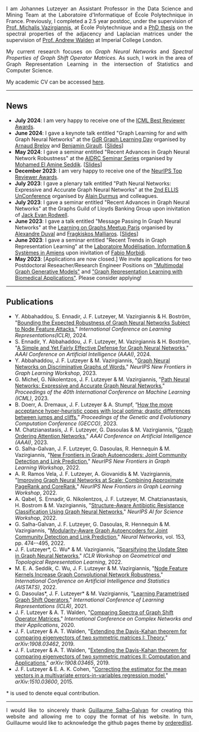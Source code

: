 <p style="text-align:justify">I am Johannes Lutzeyer an Assistant Professor in the Data Science and Mining Team at the Laboratoire d'Informatique of École Polytechnique in France. Previously, I completed a 2.5 year postdoc, under the supervision of <a href="https://scholar.google.fr/citations?user=aWGJYcMAAAAJ&hl=en" target="_blank">Prof. Michalis Vazirgiannis</a>, at École Polytechnique and a <a href="https://spiral.imperial.ac.uk/bitstream/10044/1/82477/1/Lutzeyer-J-2020-PhD-Thesis.pdf" target="_blank">PhD thesis</a> on the spectral properties of the adjacency and Laplacian matrices under the supervision of <a href="https://scholar.google.com/citations?user=6MrDZy8AAAAJ&hl=en" target="_blank"> Prof. Andrew Walden</a> at Imperial College London.
</p>

  
<p style="text-align:justify">
My current research focuses on <em>Graph Neural Networks</em> and <em>Spectral Properties of Graph Shift Operator Matrices.</em> As such, I work in the area of Graph Representation Learning in the intersection of Statistics and Computer Science. 
</p>


My academic CV can be accessed <a href="https://johanneslutzeyer.com/doc/JohannesLutzeyer_AcademicCV.pdf" target="_blank"> here</a>.


--- 

## News
- **July 2024**: I am very happy to receive one of the <a href="https://x.com/icmlconf/status/1815647580577059312" target=" blank">ICML Best Reviewer Awards</a>.
- **June 2024**: I gave a keynote talk entitled "Graph Learning for and with Graph Neural Networks" at the <a href="http://intranet.gdr-isis.fr/index.php?page=reunion&idreunion=523" target="_blank">GdR Graph Learning Day</a> organised by <a href="https://abreloy.github.io/" target="_blank">Arnaud Breloy</a> and <a href="https://www.benjamin-girault.com/" target="_blank">Benjamin Girault</a>. [<a href="https://johanneslutzeyer.com/doc/2024-06-06_JohannesLutzeyer_GraphLearningForAndWithGraphNeuralNetworks_Handout.pdf" target=" blank">Slides</a>]
- **May 2024**: I gave a seminar entitled "Recent Advances in Graph Neural Network Robustness" at the <a href="https://www.tii.ae/seminar/aidrc-seminar-series-dr-johannes-lutzeyer" target="_blank">AIDRC Seminar Series</a> organised by <a href="https://melaseddik.github.io/" target="_blank">Mohamed El Amine Seddik</a>. [<a href="https://johanneslutzeyer.com/doc/2024-05-15_JohannesLutzeyer_RecentAdvancesInGraphNeuralNetworkRobustness.pdf" target=" blank">Slides</a>]
- **December 2023**: I am very happy to receive one of the <a href="https://neurips.cc/Conferences/2023/ProgramCommittee#top-reivewers" target=" blank">NeurIPS Top Reviewer Awards</a>.
- **July 2023**: I gave a plenary talk entitled "Path Neural Networks: Expressive and Accurate Graph Neural Networks" at the <a href="https://ellisunconference2023.github.io/" target="_blank">2nd ELLIS UnConference</a> organised by <a href="http://alain.perso.math.cnrs.fr/index.html" target="_blank">Alain Durmus</a> and colleagues.
- **July 2023**: I gave a seminar entitled "Recent Advances in Graph Neural Networks" at the Graphs Guild of Lloyds Banking Group upon inivitation of <a href="https://www.linkedin.com/in/jack-rodwell-a0a58612b/?originalSubdomain=uk" target="_blank">Jack Evan Rodwell</a>.
- **June 2023**: I gave a talk entitled "Message Passing In Graph Neural Networks" at the <a href="https://sites.google.com/view/learning-on-graph-paris-meetup/home" target="_blank">Learning on Graphs Meetup Paris</a> organised by <a href="https://alexduvalinho.github.io/" target="_blank">Alexandre Duval</a> and <a href="https://fragkiskos.me/" target="_blank">Fragkiskos Malliaros</a>. [<a href="https://t.co/P1EJzQntnq" target="_blank">Slides</a>]
- **June 2023**: I gave a seminar entitled "Recent Trends in Graph Representation Learning" at the <a href="https://www.mis.u-picardie.fr/" target="_blank">Laboratoire Modélisation, Information & Systèmes in Amiens</a> upon inivitation of <a href="https://home.mis.u-picardie.fr/~fabio/Index.html" target="_blank">Fabio Morbidi</a>.
- **May 2023**: [Applications are now closed.] We invite applications for two Postdoctoral Reseacher/Research Engineer Positions on <a href="http://www.lix.polytechnique.fr/dascim/wp-content/uploads/PositionInMultimodalGraphGenerativeModels.pdf" target="_blank">"Multimodal Graph Generative Models"</a> and <a href="http://www.lix.polytechnique.fr/dascim/wp-content/uploads/PositionInGraphRepresentationLearningWithBiomedicalApplications.pdf" target="_blank">"Graph Representation Learning with Biomedical Applications"</a>. Please consider applying!

---

## Publications
- Y. Abbahaddou, S. Ennadir, J. F. Lutzeyer, M. Vazirgiannis & H. Boström, "<a href="https://arxiv.org/pdf/2404.17947" target="_blank">Bounding the Expected Robustness of Graph Neural Networks Subject to Node Feature Attacks</a>," *International Conference on Learning Representations(ICLR)*, 2024.
- S. Ennadir, Y. Abbahaddou, J. F. Lutzeyer, M. Vazirgiannis & H. Boström, "<a href="https://arxiv.org/pdf/2402.13987" target="_blank">A Simple and Yet Fairly Effective Defense for Graph Neural Networks</a>," *AAAI Conference on Artificial Intelligence (AAAI)*, 2024.
- Y. Abbahaddou, J. F. Lutzeyer & M. Vazirgiannis, "<a href="https://openreview.net/pdf?id=60fJkjHV0r" target="_blank">Graph Neural Networks on Discriminative Graphs of Words</a>," *NeurIPS New Frontiers in Graph Learning Workshop*, 2023.
- G. Michel, G. Nikolentzos, J. F. Lutzeyer & M. Vazirgiannis, "<a href="https://arxiv.org/pdf/2306.05955.pdf" target="_blank">Path Neural Networks: Expressive and Accurate Graph Neural Networks</a>," *Proceedings of the 40th International Conference on Machine Learning (ICML)*, 2023.
- B. Doerr, A. Dremaux, J. F. Lutzeyer & A. Stumpf, “<a href="https://arxiv.org/pdf/2304.10414.pdf" target="_blank">How the move acceptance hyper-heuristic copes with local optima: drastic differences between jumps and cliffs</a>,” *Proceedings of the Genetic and Evolutionary Computation Conference (GECCO)*, 2023.
- M. Chatzianastasis, J. F. Lutzeyer, G. Dasoulas & M. Vazirgiannis, "<a href="https://arxiv.org/pdf/2204.05351.pdf" target="_blank">Graph Ordering Attention Networks</a>," *AAAI Conference on Artificial Intelligence (AAAI)*, 2023.
-  G. Salha-Galvan, J. F. Lutzeyer, G. Dasoulas, R. Hennequin & M. Vazirgiannis, "<a href="https://arxiv.org/pdf/2211.08972.pdf" target="_blank">New Frontiers in Graph Autoencoders: Joint Community Detection and Link Prediction</a>," *NeurIPS New Frontiers in Graph Learning Workshop*, 2022.
- A. R. Ramos Vela, J. F. Lutzeyer, A. Giovanidis & M. Vazirgiannis, "<a href="https://arxiv.org/pdf/2211.04248.pdf" target="_blank">Improving Graph Neural Networks at Scale: Combining Approximate PageRank and CoreRank</a>," *NeurIPS New Frontiers in Graph Learning Workshop*, 2022.
- A. Qabel, S. Ennadir, G. Nikolentzos, J. F. Lutzeyer, M. Chatzianastasis, H. Bostrom & M. Vazirgiannis, "<a href="https://www.biorxiv.org/content/10.1101/2022.10.06.511103v1.full.pdf" target="_blank">Structure-Aware Antibiotic Resistance Classification Using Graph Neural Networks</a>," *NeurIPS AI for Science Workshop*,  2022.
- G. Salha-Galvan, J. F. Lutzeyer, G. Dasoulas, R. Hennequin & M. Vazirgiannis, "<a href="https://arxiv.org/pdf/2202.00961.pdf" target="_blank">Modularity-Aware Graph Autoencoders for Joint Community Detection and Link Prediction</a>," *Neural Networks*, vol. 153, pp. 474--495, 2022.
- J. F. Lutzeyer\*, C. Wu\* & M. Vazirgiannis, "<a href="https://arxiv.org/pdf/2109.00909.pdf" target="_blank">Sparsifying the Update Step in Graph Neural Networks</a>," *ICLR Workshop on Geometrical and Topological Representation Learning*, 2022. 
- M. E. A. Seddik, C. Wu, J. F. Lutzeyer & M. Vazirgiannis, "<a href="https://arxiv.org/pdf/2109.01785.pdf" target="_blank">Node Feature Kernels Increase Graph Convolutional Network Robustness</a>," *International Conference on Artificial Intelligence and Statistics (AISTATS)*, 2022.
- G. Dasoulas\*, J. F. Lutzeyer\* & M. Vazirgiannis, "<a href="https://arxiv.org/pdf/2101.10050.pdf" target="_blank">Learning Parametrised Graph Shift Operators</a>," *International Conference of Learning Representations (ICLR)*, 2021. 
- J. F. Lutzeyer & A. T. Walden, "<a href="https://spiral.imperial.ac.uk/bitstream/10044/1/82477/1/Lutzeyer-J-2020-PhD-Thesis.pdf#page=69" target="_blank">Comparing Spectra of Graph Shift Operator Matrices</a>," *International Conference on Complex Networks and their Applications*, 2020.
- J. F. Lutzeyer & A. T. Walden, "<a href="https://arxiv.org/pdf/1908.03462.pdf" target="_blank">Extending the Davis-Kahan theorem for comparing eigenvectors of two symmetric matrices I: Theory</a>," *arXiv:1908.03462*, 2019.
- J. F. Lutzeyer & A. T. Walden, "<a href="https://arxiv.org/pdf/1908.03465.pdf" target="_blank">Extending the Davis-Kahan theorem for comparing eigenvectors of two symmetric matrices II: Computation and Applications</a>," *arXiv:1908.03465*, 2019.
- J. F. Lutzeyer & E. A. K. Cohen, "<a href="https://arxiv.org/pdf/1510.03600.pdf" target="_blank">Correcting the estimator for the mean vectors in a multivariate errors-in-variables regression model</a>," *arXiv:1510.03600*, 2015.

\* is used to denote equal  contribution.

---

<p style="text-align:justify">
I would like to sincerely thank <a href="https://guillaumesalhagalvan.com/" target="_blank">Guillaume Salha-Galvan</a> for creating this website and allowing me to copy the format of his website.  In turn, Guillaume would like to acknowledge the github pages theme by <a href="https://github.com/orderedlist" target="_blank">orderedlist</a>.
</p>
